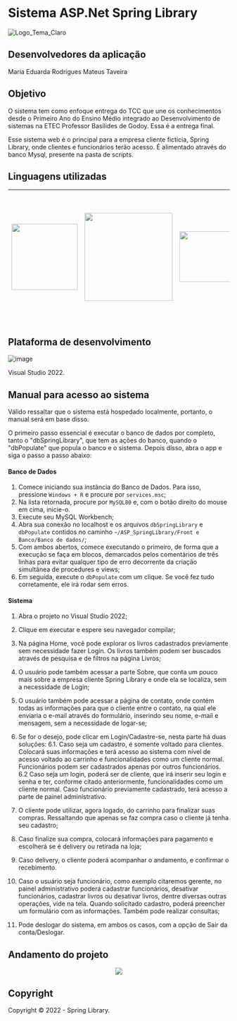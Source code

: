 # Sistema ASP.Net Spring Library

![Logo_Tema_Claro](https://user-images.githubusercontent.com/80417466/204179176-1fa554bd-87bd-42e0-91bc-16cbea4c4591.png)

## Desenvolvedores da aplicação 
Maria Eduarda Rodrigues
Mateus Taveira 

## Objetivo
O sistema tem como enfoque entrega do TCC que une os conhecimentos desde o Primeiro Ano do Ensino Médio integrado ao Desenvolvimento de sistemas na ETEC Professor Basilides de Godoy. Essa é a entrega final.

Esse sistema web é o principal para a empresa cliente fictícia, Spring Library, onde clientes e funcionários terão acesso. É alimentado através do banco Mysql, presente na pasta de scripts.

## Linguagens utilizadas
 | <img src="https://growiz.com.br/wp-content/uploads/2020/08/kisspng-c-programming-language-logo-microsoft-visual-stud-atlas-portfolio-5b899192d7c600.1628571115357423548838.png" width=150px /> | <img src="https://fabiobrandao.net.br/blog/wp-content/uploads/2018/09/aspnetmvc.png" width=200> | <img src="https://miro.medium.com/max/1400/1*DZyivhX9QpnKxovKyQjZEw.png" width=115 />  | <img src="https://www.freepnglogos.com/uploads/html5-logo-png/html5-logo-devextreme-multi-purpose-controls-html-javascript-3.png" width=295>
| :---: | :---: | :---:  | :---: 

## Plataforma de desenvolvimento

![image](https://user-images.githubusercontent.com/80417466/204288648-490a8bdb-f4a0-43aa-b72e-ba259aad94b0.png)

Visual Studio 2022.

## Manual para acesso ao sistema

Válido ressaltar que o sistema está hospedado localmente, portanto, o manual será em base disso.

O primeiro passo essencial é executar o banco de dados por completo, tanto o "dbSpringLibrary", que tem as ações do banco, quando o "dbPopulate" que popula o banco e o sistema. Depois disso, abra o app e siga o passo a passo abaixo:

#### Banco de Dados
1. Comece iniciando sua instância do Banco de Dados. Para isso, pressione `Windows + R` e procure por `services.msc`;
2. Na lista retornada, procure por `MySQL80` e, com o botão direito do mouse em cima, inicie-o.
3. Execute seu MySQL Workbench;
4. Abra sua conexão no localhost e os arquivos `dbSpringLibrary` e `dbPopulate` contidos no caminho `~/ASP_SpringLibrary/Front e Banco/Banco de dados/`;
5. Com ambos abertos, comece executando o primeiro, de forma que a execução se faça em blocos, demarcados pelos comentários de três linhas para evitar qualquer tipo de erro decorrente da criação simultânea de procedures e views;
6. Em seguida, execute o `dbPopulate` com um clique. Se você fez tudo corretamente, ele irá rodar sem erros.

#### Sistema
1. Abra o projeto no Visual Studio 2022;

2. Clique em executar e espere seu navegador compilar;

3. Na página Home, você pode explorar os livros cadastrados previamente sem necessidade fazer Login. Os livros também podem ser buscados através de pesquisa e de filtros na página Livros;

4. O usuário pode também acessar a parte Sobre, que conta um pouco mais sobre a empresa cliente Spring Library e onde ela se localiza, sem a necessidade de Login;

5. O usuário também pode acessar a página de contato, onde contém todas as informações para que o cliente entre o contato, na qual ele enviaria o e-mail através do formulário, inserindo seu nome, e-mail e mensagem, sem a necessidade de logar-se;

6. Se for o desejo, pode clicar em Login/Cadastre-se, nesta parte há duas soluções:
   6.1. Caso seja um cadastro, é somente voltado para clientes. Colocará suas informações e terá acesso ao sistema com nível de acesso voltado ao carrinho e funcionalidades como um cliente normal. Funcionários podem ser cadastrados apenas por outros funcionários.
   6.2 Caso seja um login, poderá ser de cliente, que irá inserir seu login e senha e ter, conforme citado anteriormente, funcionalidades como um cliente normal. Caso funcionário previamente cadastrado, terá acesso a parte de painel administrativo.

7. O cliente pode utilizar, agora logado, do carrinho para finalizar suas compras. Ressaltando que apenas se faz compra caso o cliente já tenha seu cadastro;

8. Caso finalize sua compra, colocará informações para pagamento e escolherá se é delivery ou retirada na loja;

9. Caso delivery, o cliente poderá acompanhar o andamento, e confirmar o recebimento.

10. Caso o usuário seja funcionário, como exemplo citaremos gerente, no painel administrativo poderá cadastrar funcionários, desativar funcionários, cadastrar livros ou desativar livros, dentre diversas outras operações, vide na tela. Quando solicitado cadastro, poderá preencher um formulário com as informações. Também pode realizar consultas;

11. Pode deslogar do sistema, em ambos os casos, com a opção de Sair da conta/Deslogar.

## Andamento do projeto

<p align = "center">
<img src="http://img.shields.io/static/v1?label=STATUS&message=CONCLUIDO&color=GREEN&style=for-the-badge"/>
</p>

## Copyright 

Copyright ©️ 2022 - Spring Library.
